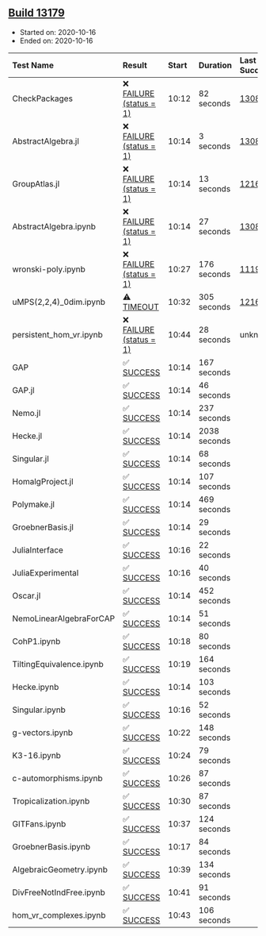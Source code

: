 ## [Build 13179](https://oscarci.mathematik.uni-kl.de/job/oscar/13179/)

* Started on: 2020-10-16
* Ended on: 2020-10-16

| Test Name    | Result | Start | Duration | Last Success | First Failure |
|:-------------|:-------|:------|:---------|:-------------|:--------------|
| CheckPackages | ❌ [FAILURE (status = 1)](https://oscarci.mathematik.uni-kl.de/job/oscar/13179/artifact/logs/build-13179/CheckPackages.log) | 10:12 | 82 seconds | [13085](https://oscarci.mathematik.uni-kl.de/job/oscar/13085/) | [13086](https://oscarci.mathematik.uni-kl.de/job/oscar/13086/) |
| AbstractAlgebra.jl | ❌ [FAILURE (status = 1)](https://oscarci.mathematik.uni-kl.de/job/oscar/13179/artifact/logs/build-13179/AbstractAlgebra.jl.log) | 10:14 | 3 seconds | [13085](https://oscarci.mathematik.uni-kl.de/job/oscar/13085/) | [13086](https://oscarci.mathematik.uni-kl.de/job/oscar/13086/) |
| GroupAtlas.jl | ❌ [FAILURE (status = 1)](https://oscarci.mathematik.uni-kl.de/job/oscar/13179/artifact/logs/build-13179/GroupAtlas.jl.log) | 10:14 | 13 seconds | [12167](https://oscarci.mathematik.uni-kl.de/job/oscar/12167/) | [12168](https://oscarci.mathematik.uni-kl.de/job/oscar/12168/) |
| AbstractAlgebra.ipynb | ❌ [FAILURE (status = 1)](https://oscarci.mathematik.uni-kl.de/job/oscar/13179/artifact/logs/build-13179/AbstractAlgebra.ipynb.log) | 10:14 | 27 seconds | [13085](https://oscarci.mathematik.uni-kl.de/job/oscar/13085/) | [13086](https://oscarci.mathematik.uni-kl.de/job/oscar/13086/) |
| wronski-poly.ipynb | ❌ [FAILURE (status = 1)](https://oscarci.mathematik.uni-kl.de/job/oscar/13179/artifact/logs/build-13179/wronski-poly.ipynb.log) | 10:27 | 176 seconds | [11192](https://oscarci.mathematik.uni-kl.de/job/oscar/11192/) | [11193](https://oscarci.mathematik.uni-kl.de/job/oscar/11193/) |
| uMPS(2,2,4)_0dim.ipynb | ⚠ [TIMEOUT](https://oscarci.mathematik.uni-kl.de/job/oscar/13179/artifact/logs/build-13179/uMPS-2-2-4-_0dim.ipynb.log) | 10:32 | 305 seconds | [12167](https://oscarci.mathematik.uni-kl.de/job/oscar/12167/) | [12168](https://oscarci.mathematik.uni-kl.de/job/oscar/12168/) |
| persistent_hom_vr.ipynb | ❌ [FAILURE (status = 1)](https://oscarci.mathematik.uni-kl.de/job/oscar/13179/artifact/logs/build-13179/persistent_hom_vr.ipynb.log) | 10:44 | 28 seconds | unknown | unknown |
| GAP | ✅ [SUCCESS](https://oscarci.mathematik.uni-kl.de/job/oscar/13179/artifact/logs/build-13179/GAP.log) | 10:14 | 167 seconds |  |  |
| GAP.jl | ✅ [SUCCESS](https://oscarci.mathematik.uni-kl.de/job/oscar/13179/artifact/logs/build-13179/GAP.jl.log) | 10:14 | 46 seconds |  |  |
| Nemo.jl | ✅ [SUCCESS](https://oscarci.mathematik.uni-kl.de/job/oscar/13179/artifact/logs/build-13179/Nemo.jl.log) | 10:14 | 237 seconds |  |  |
| Hecke.jl | ✅ [SUCCESS](https://oscarci.mathematik.uni-kl.de/job/oscar/13179/artifact/logs/build-13179/Hecke.jl.log) | 10:14 | 2038 seconds |  |  |
| Singular.jl | ✅ [SUCCESS](https://oscarci.mathematik.uni-kl.de/job/oscar/13179/artifact/logs/build-13179/Singular.jl.log) | 10:14 | 68 seconds |  |  |
| HomalgProject.jl | ✅ [SUCCESS](https://oscarci.mathematik.uni-kl.de/job/oscar/13179/artifact/logs/build-13179/HomalgProject.jl.log) | 10:14 | 107 seconds |  |  |
| Polymake.jl | ✅ [SUCCESS](https://oscarci.mathematik.uni-kl.de/job/oscar/13179/artifact/logs/build-13179/Polymake.jl.log) | 10:14 | 469 seconds |  |  |
| GroebnerBasis.jl | ✅ [SUCCESS](https://oscarci.mathematik.uni-kl.de/job/oscar/13179/artifact/logs/build-13179/GroebnerBasis.jl.log) | 10:14 | 29 seconds |  |  |
| JuliaInterface | ✅ [SUCCESS](https://oscarci.mathematik.uni-kl.de/job/oscar/13179/artifact/logs/build-13179/JuliaInterface.log) | 10:16 | 22 seconds |  |  |
| JuliaExperimental | ✅ [SUCCESS](https://oscarci.mathematik.uni-kl.de/job/oscar/13179/artifact/logs/build-13179/JuliaExperimental.log) | 10:16 | 40 seconds |  |  |
| Oscar.jl | ✅ [SUCCESS](https://oscarci.mathematik.uni-kl.de/job/oscar/13179/artifact/logs/build-13179/Oscar.jl.log) | 10:14 | 452 seconds |  |  |
| NemoLinearAlgebraForCAP | ✅ [SUCCESS](https://oscarci.mathematik.uni-kl.de/job/oscar/13179/artifact/logs/build-13179/NemoLinearAlgebraForCAP.log) | 10:14 | 51 seconds |  |  |
| CohP1.ipynb | ✅ [SUCCESS](https://oscarci.mathematik.uni-kl.de/job/oscar/13179/artifact/logs/build-13179/CohP1.ipynb.log) | 10:18 | 80 seconds |  |  |
| TiltingEquivalence.ipynb | ✅ [SUCCESS](https://oscarci.mathematik.uni-kl.de/job/oscar/13179/artifact/logs/build-13179/TiltingEquivalence.ipynb.log) | 10:19 | 164 seconds |  |  |
| Hecke.ipynb | ✅ [SUCCESS](https://oscarci.mathematik.uni-kl.de/job/oscar/13179/artifact/logs/build-13179/Hecke.ipynb.log) | 10:14 | 103 seconds |  |  |
| Singular.ipynb | ✅ [SUCCESS](https://oscarci.mathematik.uni-kl.de/job/oscar/13179/artifact/logs/build-13179/Singular.ipynb.log) | 10:16 | 52 seconds |  |  |
| g-vectors.ipynb | ✅ [SUCCESS](https://oscarci.mathematik.uni-kl.de/job/oscar/13179/artifact/logs/build-13179/g-vectors.ipynb.log) | 10:22 | 148 seconds |  |  |
| K3-16.ipynb | ✅ [SUCCESS](https://oscarci.mathematik.uni-kl.de/job/oscar/13179/artifact/logs/build-13179/K3-16.ipynb.log) | 10:24 | 79 seconds |  |  |
| c-automorphisms.ipynb | ✅ [SUCCESS](https://oscarci.mathematik.uni-kl.de/job/oscar/13179/artifact/logs/build-13179/c-automorphisms.ipynb.log) | 10:26 | 87 seconds |  |  |
| Tropicalization.ipynb | ✅ [SUCCESS](https://oscarci.mathematik.uni-kl.de/job/oscar/13179/artifact/logs/build-13179/Tropicalization.ipynb.log) | 10:30 | 87 seconds |  |  |
| GITFans.ipynb | ✅ [SUCCESS](https://oscarci.mathematik.uni-kl.de/job/oscar/13179/artifact/logs/build-13179/GITFans.ipynb.log) | 10:37 | 124 seconds |  |  |
| GroebnerBasis.ipynb | ✅ [SUCCESS](https://oscarci.mathematik.uni-kl.de/job/oscar/13179/artifact/logs/build-13179/GroebnerBasis.ipynb.log) | 10:17 | 84 seconds |  |  |
| AlgebraicGeometry.ipynb | ✅ [SUCCESS](https://oscarci.mathematik.uni-kl.de/job/oscar/13179/artifact/logs/build-13179/AlgebraicGeometry.ipynb.log) | 10:39 | 134 seconds |  |  |
| DivFreeNotIndFree.ipynb | ✅ [SUCCESS](https://oscarci.mathematik.uni-kl.de/job/oscar/13179/artifact/logs/build-13179/DivFreeNotIndFree.ipynb.log) | 10:41 | 91 seconds |  |  |
| hom_vr_complexes.ipynb | ✅ [SUCCESS](https://oscarci.mathematik.uni-kl.de/job/oscar/13179/artifact/logs/build-13179/hom_vr_complexes.ipynb.log) | 10:43 | 106 seconds |  |  |
